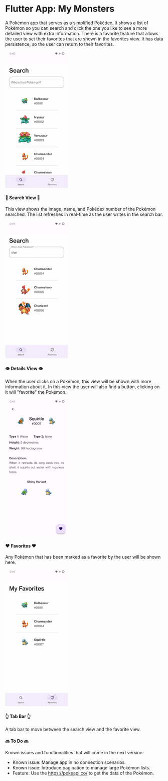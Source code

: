 # Flutter App: My Monsters

A Pokémon app that serves as a simplified Pokédex. It shows a list of Pokémon so you can search and click the one you like to see a more detailed view with extra information.
There is a favorite feature that allows the user to set their favorites that are shown in the favorites view. It has data persistence, so the user can return to their favorites.

<img src="assets/images/home.jpg" width="200"/>
 
#### 🦖 **Search View** 🦖️

This view shows the image, name, and Pokédex number of the Pokémon searched. The list refreshes in real-time as the user writes in the search bar.

<img src="assets/images/searching.jpg" width="200"/>

#### 👁 **Details View** 👁

When the user clicks on a Pokémon, this view will be shown with more information about it. In this view the user will also find a button, clicking on it will "favorite" the Pokémon.

<img src="assets/images/details.jpg" width="200"/>

#### ❤️ **Favorites** ❤️

Any Pokémon that has been marked as a favorite by the user will be shown here.

<img src="assets/images/favorites.jpg" width="200"/>

#### 👆 **Tab Bar** 👆

A tab bar to move between the search view and the favorite view.

#### 🔜 **To Do** 🔜

Known issues and functionalities that will come in the next version:

- Known issue: Manage app in no connection scenarios.
- Known issue: Introduce pagination to manage large Pokémon lists.
- Feature: Use the https://pokeapi.co/ to get the data of the Pokémon.
